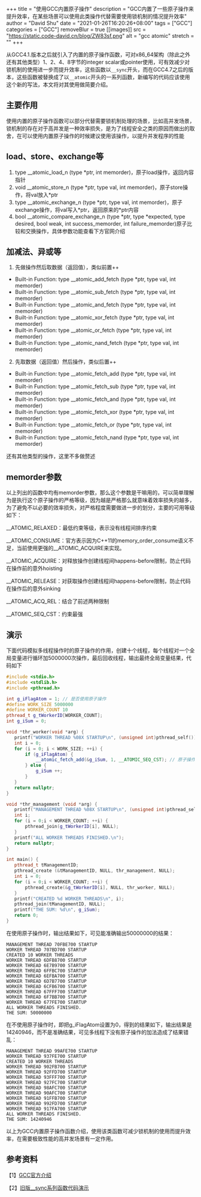 +++
title = "使用GCC内置原子操作"
description = "GCC内置了一些原子操作来提升效率，在某些场景可以使用此类操作代替需要使用锁机制的情况提升效率"
author = "David Shu"
date = "2021-01-26T16:20:26+08:00"
tags = ["GCC"]
categories = ["GCC"]
removeBlur = true
[[images]]
  src = "https://static.code-david.cn/blog/ZW83sf.png"
  alt = "gcc atomic"
  stretch = ""
+++

从GCC4.1.版本之后就引入了内置的原子操作函数，可对x86_64架构（除此之外还有其他类型）1、2、4、8字节的integer scalar或pointer使用，可有效减少对锁机制的使用进一步而提升效率，这些函数以`__sync`开头，而在GCC4.7之后的版本，这些函数被替换成了以`__atomic`开头的一系列函数，新编写的代码应该使用这个新的写法，本文将对其使用做简要介绍。

## 主要作用
使用内置的原子操作函数可以部分代替需要锁机制处理的场景，比如高并发场景，锁机制的存在对于高并发是一种效率损失，是为了线程安全之类的原因而做出的取舍，在可以使用内置原子操作的时候建议使用该操作，以提升并发程序的性能

## load、store、exchange等
1. type __atomic_load_n (type *ptr, int memorder)，原子load操作，返回内容指针
2. void __atomic_store_n (type \*ptr, type val, int memorder)，原子store操作，将val放入*ptr
3. type __atomic_exchange_n (type \*ptr, type val, int memorder)，原子exchange操作，将val写入*ptr，返回原来的\*ptr内容
4. bool __atomic_compare_exchange_n (type *ptr, type *expected, type desired, bool weak, int success_memorder, int failure_memorder)原子比较和交换操作，具体参数功能查看下方官网介绍

## 加减法、异或等
1. 先做操作然后取数据（返回值），类似前置++
- Built-in Function: type __atomic_add_fetch (type *ptr, type val, int memorder)
- Built-in Function: type __atomic_sub_fetch (type *ptr, type val, int memorder)
- Built-in Function: type __atomic_and_fetch (type *ptr, type val, int memorder)
- Built-in Function: type __atomic_xor_fetch (type *ptr, type val, int memorder)
- Built-in Function: type __atomic_or_fetch (type *ptr, type val, int memorder)
- Built-in Function: type __atomic_nand_fetch (type *ptr, type val, int memorder)

2. 先取数据（返回值）然后操作，类似后置++
- Built-in Function: type __atomic_fetch_add (type *ptr, type val, int memorder)
- Built-in Function: type __atomic_fetch_sub (type *ptr, type val, int memorder)
- Built-in Function: type __atomic_fetch_and (type *ptr, type val, int memorder)
- Built-in Function: type __atomic_fetch_xor (type *ptr, type val, int memorder)
- Built-in Function: type __atomic_fetch_or (type *ptr, type val, int memorder)
- Built-in Function: type __atomic_fetch_nand (type *ptr, type val, int memorder)

还有其他类型的操作，这里不多做赘述

## memorder参数
以上列出的函数中均有memorder参数，那么这个参数是干嘛用的，可以简单理解为是执行这个原子操作的严格等级，因为越是严格那么就意味着效率损失的越多，为了避免不以必要的效率损失，对严格程度需要做进一步的划分，主要的可用等级如下：

__ATOMIC_RELAXED：最低约束等级，表示没有线程间排序约束

__ATOMIC_CONSUME：官方表示因为C++11的memory_order_consume语义不足，当前使用更强的__ATOMIC_ACQUIRE来实现。

__ATOMIC_ACQUIRE：对释放操作创建线程间happens-before限制，防止代码在操作前的意外hoisting

__ATOMIC_RELEASE：对获取操作创建线程间happens-before限制，防止代码在操作后的意外sinking

__ATOMIC_ACQ_REL：结合了前述两种限制

__ATOMIC_SEQ_CST：约束最强

## 演示
下面代码模拟多线程操作时的原子操作的作用，创建十个线程，每个线程对一个全局变量进行循环加5000000次操作，最后回收线程，输出最终全局变量结果，代码如下
```c++
#include <stdio.h>
#include <stdlib.h>
#include <pthread.h>

int g_iFlagAtom = 1; // 是否使用原子操作
#define WORK_SIZE 5000000
#define WORKER_COUNT 10
pthread_t g_tWorkerID[WORKER_COUNT];
int g_iSum = 0;

void *thr_worker(void *arg) {
   printf("WORKER THREAD %08X STARTUP\n", (unsigned int)pthread_self());
   int i = 0;
   for (i = 0; i < WORK_SIZE; ++i) {
       if (g_iFlagAtom) {
           __atomic_fetch_add(&g_iSum, 1, __ATOMIC_SEQ_CST); // 原子操作函数
       } else {
           g_iSum ++;
       }
   }
   return nullptr;
}

void *thr_management (void *arg) {
   printf("MANAGEMENT THREAD %08X STARTUP\n", (unsigned int)pthread_self());
   int i;
   for (i = 0;i < WORKER_COUNT; ++i) {
       pthread_join(g_tWorkerID[i], NULL);
   }
   printf("ALL WORKER THREADS FINISHED.\n");
   return nullptr;
}

int main() {
   pthread_t tManagementID;
   pthread_create (&tManagementID, NULL, thr_management, NULL);
   int i = 0; 
   for (i = 0;i < WORKER_COUNT; ++i) {
       pthread_create(&g_tWorkerID[i], NULL, thr_worker, NULL);
   }
   printf("CREATED %d WORKER THREADS\n", i);
   pthread_join(tManagementID, NULL);
   printf("THE SUM: %d\n", g_iSum);
   return 0;
}
```

在使用原子操作时，输出结果如下，可见能准确输出50000000的结果：
```
MANAGEMENT THREAD 70FBE700 STARTUP
WORKER THREAD 707BD700 STARTUP
CREATED 10 WORKER THREADS
WORKER THREAD 6DFB8700 STARTUP
WORKER THREAD 6E7B9700 STARTUP
WORKER THREAD 6FFBC700 STARTUP
WORKER THREAD 6EFBA700 STARTUP
WORKER THREAD 6D7B7700 STARTUP
WORKER THREAD 6CFB6700 STARTUP
WORKER THREAD 67FFF700 STARTUP
WORKER THREAD 6F7BB700 STARTUP
WORKER THREAD 677FE700 STARTUP
ALL WORKER THREADS FINISHED.
THE SUM: 50000000
```

在不使用原子操作时，即把g_iFlagAtom设置为0，得到的结果如下，输出结果是14240946，而不是准确结果，可见多线程下没有原子操作的加法造成了结果错乱：

```
MANAGEMENT THREAD 99AFE700 STARTUP
WORKER THREAD 937FE700 STARTUP
CREATED 10 WORKER THREADS
WORKER THREAD 902FB700 STARTUP
WORKER THREAD 92FFD700 STARTUP
WORKER THREAD 93FFF700 STARTUP
WORKER THREAD 927FC700 STARTUP
WORKER THREAD 98AFC700 STARTUP
WORKER THREAD 90AFC700 STARTUP
WORKER THREAD 91FFB700 STARTUP
WORKER THREAD 992FD700 STARTUP
WORKER THREAD 917FA700 STARTUP
ALL WORKER THREADS FINISHED.
THE SUM: 14240946
```

以上为GCC内置原子操作函数介绍，使用该类函数可减少锁机制的使用而提升效率，在需要极致性能的高并发场景有一定作用。

## 参考资料
【1】[GCC官方介绍](https://gcc.gnu.org/onlinedocs/gcc/_005f_005fatomic-Builtins.html)

【2】[旧版__sync系列函数代码演示](https://zhuanlan.zhihu.com/p/32303037)